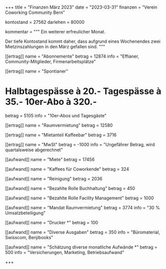 +++
title = "Finanzen März 2023"
date = "2023-03-31"
finanzen = "Verein Coworking Community Bern"

kontostand = 27562
darlehen = 80000

kommentar = """
Ein weiterer erfreulicher Monat.

Der tiefe Kontostand kommt daher, dass aufgrund eines Wochenendes zwei Mietzinszahlungen in den März gefallen sind.
"""

[[ertrag]]
name = "Abonnemente"
betrag = 12874
info = "Effianer, Community-Mitglieder, Firmenarbeitsplätze"

[[ertrag]]
name = "Spontianer"
#  Halbtagespässe à 20.-   Tagespässe à 35.-   10er-Abo à 320.-
betrag = 5105 
info = "10er-Abos und Tagesgäste"

[[ertrag]]
name = "Raumvermietung"
betrag = 12580

[[ertrag]]
name = "Mietanteil Kaffeebar"
betrag = 3716

[[ertrag]]
name = "MwSt"
betrag = -1000
info = "Ungefährer Betrag, wird quartalsweise abgerechnet"


[[aufwand]]
name = "Miete"
betrag = 17456

[[aufwand]]
name = "Kaffees für Coworkende"
betrag = 324

[[aufwand]]
name = "Reinigung"
betrag = 2036

[[aufwand]]
name = "Bezahlte Rolle Buchhaltung"
betrag = 450

[[aufwand]]
name = "Bezahlte Rolle Facility Management"
betrag = 1000

[[aufwand]]
name = "Mandat Raumvermietung"
betrag = 3774
info = "30 % Umsatzbeteiligung"

[[aufwand]]
name = "Drucker *"
betrag = 100

[[aufwand]]
name = "Diverse Ausgaben"
betrag = 350
info = "Büromaterial, Swisscom, Benjibooks"

[[aufwand]]
name = "Schätzung diverse monatliche Aufwände *"
betrag = 500
info = "Versicherungen, Marketing, Betriebsaufwand"
                                                     
+++
